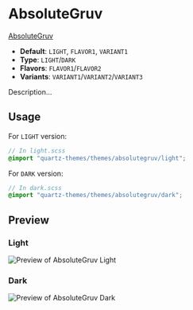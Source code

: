 # AbsoluteGruv

[AbsoluteGruv](#)

- **Default**: `LIGHT`, `FLAVOR1`, `VARIANT1`
- **Type**: `LIGHT`/`DARK`
- **Flavors**: `FLAVOR1`/`FLAVOR2`
- **Variants**: `VARIANT1`/`VARIANT2`/`VARIANT3`

Description...

## Usage

For `LIGHT` version:

```scss
// In light.scss
@import "quartz-themes/themes/absolutegruv/light";
```

For `DARK` version:

```scss
// In dark.scss
@import "quartz-themes/themes/absolutegruv/dark";
```

## Preview

### Light

![Preview of AbsoluteGruv Light](preview-light.png)

### Dark

![Preview of AbsoluteGruv Dark](preview-dark.png)
